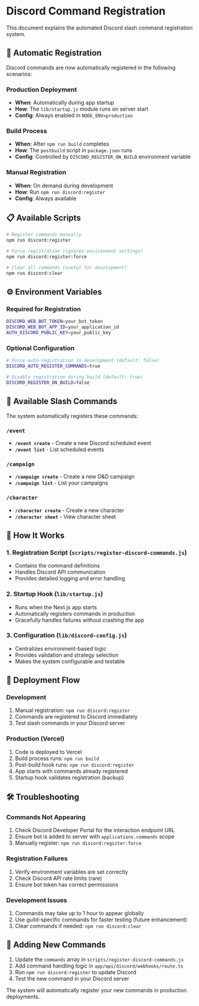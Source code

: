 # Discord Command Registration

This document explains the automated Discord slash command registration system.

## 🤖 Automatic Registration

Discord commands are now automatically registered in the following scenarios:

### Production Deployment
- **When**: Automatically during app startup
- **How**: The `lib/startup.js` module runs on server start
- **Config**: Always enabled in `NODE_ENV=production`

### Build Process  
- **When**: After `npm run build` completes
- **How**: The `postbuild` script in `package.json` runs
- **Config**: Controlled by `DISCORD_REGISTER_ON_BUILD` environment variable

### Manual Registration
- **When**: On demand during development
- **How**: Run `npm run discord:register`
- **Config**: Always available

## 📋 Available Scripts

```bash
# Register commands manually
npm run discord:register

# Force registration (ignores environment settings)
npm run discord:register:force

# Clear all commands (useful for development)
npm run discord:clear
```

## ⚙️ Environment Variables

### Required for Registration
```bash
DISCORD_WEB_BOT_TOKEN=your_bot_token
DISCORD_WEB_BOT_APP_ID=your_application_id
AUTH_DISCORD_PUBLIC_KEY=your_public_key
```

### Optional Configuration
```bash
# Force auto-registration in development (default: false)
DISCORD_AUTO_REGISTER_COMMANDS=true

# Disable registration during build (default: true)
DISCORD_REGISTER_ON_BUILD=false
```

## 🎯 Available Slash Commands

The system automatically registers these commands:

### `/event`
- **`/event create`** - Create a new Discord scheduled event
- **`/event list`** - List scheduled events

### `/campaign` 
- **`/campaign create`** - Create a new D&D campaign
- **`/campaign list`** - List your campaigns

### `/character`
- **`/character create`** - Create a new character
- **`/character sheet`** - View character sheet

## 🔧 How It Works

### 1. Registration Script (`scripts/register-discord-commands.js`)
- Contains the command definitions
- Handles Discord API communication
- Provides detailed logging and error handling

### 2. Startup Hook (`lib/startup.js`)
- Runs when the Next.js app starts
- Automatically registers commands in production
- Gracefully handles failures without crashing the app

### 3. Configuration (`lib/discord-config.js`)
- Centralizes environment-based logic
- Provides validation and strategy selection
- Makes the system configurable and testable

## 🚀 Deployment Flow

### Development
1. Manual registration: `npm run discord:register`
2. Commands are registered to Discord immediately
3. Test slash commands in your Discord server

### Production (Vercel)
1. Code is deployed to Vercel
2. Build process runs: `npm run build`
3. Post-build hook runs: `npm run discord:register`
4. App starts with commands already registered
5. Startup hook validates registration (backup)

## 🛠️ Troubleshooting

### Commands Not Appearing
1. Check Discord Developer Portal for the interaction endpoint URL
2. Ensure bot is added to server with `applications.commands` scope
3. Manually register: `npm run discord:register:force`

### Registration Failures
1. Verify environment variables are set correctly
2. Check Discord API rate limits (rare)
3. Ensure bot token has correct permissions

### Development Issues
1. Commands may take up to 1 hour to appear globally
2. Use guild-specific commands for faster testing (future enhancement)
3. Clear commands if needed: `npm run discord:clear`

## 📝 Adding New Commands

1. Update the `commands` array in `scripts/register-discord-commands.js`
2. Add command handling logic in `app/api/discord/webhooks/route.ts`
3. Run `npm run discord:register` to update Discord
4. Test the new command in your Discord server

The system will automatically register your new commands in production deployments.